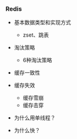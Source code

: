 ### Redis

* 基本数据类型和实现方式

  * zset、跳表
* 淘汰策略

  * 6种淘汰策略
* 缓存一致性
* 缓存失效

  * 缓存雪崩
  * 缓存击穿
* 为什么用单线程？
* 为什么快？
